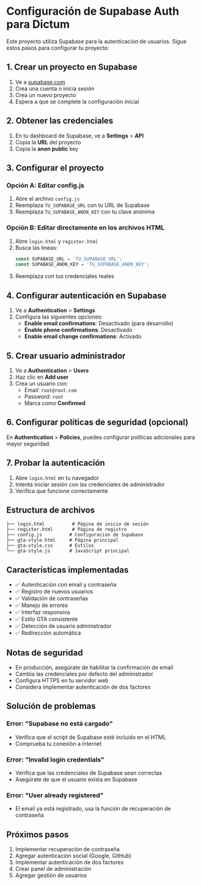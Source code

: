 # Configuración de Supabase Auth para Dictum

Este proyecto utiliza Supabase para la autenticación de usuarios. Sigue estos pasos para configurar tu proyecto:

## 1. Crear un proyecto en Supabase

1. Ve a [supabase.com](https://supabase.com)
2. Crea una cuenta o inicia sesión
3. Crea un nuevo proyecto
4. Espera a que se complete la configuración inicial

## 2. Obtener las credenciales

1. En tu dashboard de Supabase, ve a **Settings** > **API**
2. Copia la **URL** del proyecto
3. Copia la **anon public** key

## 3. Configurar el proyecto

### Opción A: Editar config.js
1. Abre el archivo `config.js`
2. Reemplaza `TU_SUPABASE_URL` con tu URL de Supabase
3. Reemplaza `TU_SUPABASE_ANON_KEY` con tu clave anónima

### Opción B: Editar directamente en los archivos HTML
1. Abre `login.html` y `register.html`
2. Busca las líneas:
   ```javascript
   const SUPABASE_URL = 'TU_SUPABASE_URL';
   const SUPABASE_ANON_KEY = 'TU_SUPABASE_ANON_KEY';
   ```
3. Reemplaza con tus credenciales reales

## 4. Configurar autenticación en Supabase

1. Ve a **Authentication** > **Settings**
2. Configura las siguientes opciones:
   - **Enable email confirmations**: Desactivado (para desarrollo)
   - **Enable phone confirmations**: Desactivado
   - **Enable email change confirmations**: Activado

## 5. Crear usuario administrador

1. Ve a **Authentication** > **Users**
2. Haz clic en **Add user**
3. Crea un usuario con:
   - Email: `root@root.com`
   - Password: `root`
   - Marca como **Confirmed**

## 6. Configurar políticas de seguridad (opcional)

En **Authentication** > **Policies**, puedes configurar políticas adicionales para mayor seguridad.

## 7. Probar la autenticación

1. Abre `login.html` en tu navegador
2. Intenta iniciar sesión con las credenciales de administrador
3. Verifica que funcione correctamente

## Estructura de archivos

```
├── login.html          # Página de inicio de sesión
├── register.html       # Página de registro
├── config.js          # Configuración de Supabase
├── gta-style.html     # Página principal
├── gta-style.css      # Estilos
└── gta-style.js       # JavaScript principal
```

## Características implementadas

- ✅ Autenticación con email y contraseña
- ✅ Registro de nuevos usuarios
- ✅ Validación de contraseñas
- ✅ Manejo de errores
- ✅ Interfaz responsiva
- ✅ Estilo GTA consistente
- ✅ Detección de usuario administrador
- ✅ Redirección automática

## Notas de seguridad

- En producción, asegúrate de habilitar la confirmación de email
- Cambia las credenciales por defecto del administrador
- Configura HTTPS en tu servidor web
- Considera implementar autenticación de dos factores

## Solución de problemas

### Error: "Supabase no está cargado"
- Verifica que el script de Supabase esté incluido en el HTML
- Comprueba tu conexión a internet

### Error: "Invalid login credentials"
- Verifica que las credenciales de Supabase sean correctas
- Asegúrate de que el usuario exista en Supabase

### Error: "User already registered"
- El email ya está registrado, usa la función de recuperación de contraseña

## Próximos pasos

1. Implementar recuperación de contraseña
2. Agregar autenticación social (Google, GitHub)
3. Implementar autenticación de dos factores
4. Crear panel de administración
5. Agregar gestión de usuarios 